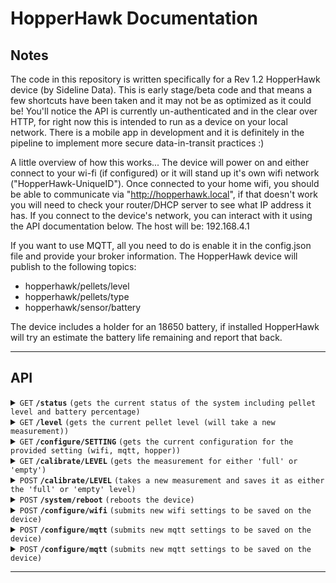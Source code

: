# HopperHawk Documentation

## Notes

The code in this repository is written specifically for a Rev 1.2 HopperHawk device (by Sideline Data). This is early stage/beta code and that means a few shortcuts have been taken and it may not be as optimized as it could be! You'll notice the API is currently un-authenticated and in the clear over HTTP, for right now this is intended to run as a device on your local network. There is a mobile app in development and it is definitely in the pipeline to implement more secure data-in-transit practices :)

A little overview of how this works...
The device will power on and either connect to your wi-fi (if configured) or it will stand up it's own wifi network ("HopperHawk-UniqueID"). Once connected to your home wifi, you should be able to communicate via "http://hopperhawk.local", if that doesn't work you will need to check your router/DHCP server to see what IP address it has.
If you connect to the device's network, you can interact with it using the API documentation below. The host will be: 192.168.4.1

If you want to use MQTT, all you need to do is enable it in the config.json file and provide your broker information. The HopperHawk device will publish to the following topics:
- hopperhawk/pellets/level
- hopperhawk/pellets/type
- hopperhawk/sensor/battery


The device includes a holder for an 18650 battery, if installed HopperHawk will try an estimate the battery life remaining and report that back. 

------------------------------------------------------------------------------------------


## API


<details>
 <summary><code>GET</code> <code><b>/status</b></code> <code>(gets the current status of the system including pellet level and battery percentage)</code></summary>
</details>

<details>
 <summary><code>GET</code> <code><b>/level</b></code> <code>(gets the current pellet level (will take a new measurement))</code></summary>
</details>

<details>
 <summary><code>GET</code> <code><b>/configure/SETTING</b></code> <code>(gets the current configuration for the provided setting (wifi, mqtt, hopper))</code></summary>
</details>

<details>
 <summary><code>GET</code> <code><b>/calibrate/LEVEL</b></code> <code>(gets the measurement for either 'full' or 'empty')</code></summary>
</details>

<details>
  <summary><code>POST</code> <code><b>/calibrate/LEVEL</b></code> <code>(takes a new measurement and saves it as either the 'full' or 'empty' level)</code></summary>
</details>

<details>
  <summary><code>POST</code> <code><b>/system/reboot</b></code> <code>(reboots the device)</code></summary>
</details>

<details>
    <summary><code>POST</code> <code><b>/configure/wifi</b></code> <code>(submits new wifi settings to be saved on the device)</code></summary>

##### Parameters

> | name   |  type      | data type      | description                                          |
> | --------|------------|----------------|------------------------------------------------------|
> |  `status` | required | int | Enable (1) or Disable (0) connecting to your own wifi          |
> |  `ssid` | required | string | The SSID of your wifi         |
> | `password` | required | string | The password of your wifi         |

</details>



<details>
    <summary><code>POST</code> <code><b>/configure/mqtt</b></code> <code>(submits new mqtt settings to be saved on the device)</code></summary>

##### Parameters

> | name   |  type      | data type      | description                                          |
> | --------|------------|----------------|------------------------------------------------------|
> | `status` | required | int | Enable (1) or Disable (0) publishing to MQTT server          |
> |  `user` | required | string | The username for the MQTT broker        |
> |  `password` | required | string | The password of the MQTT broker         |
> |  `broker_ip` | required | string | The IP Address of the MQTT broker       |
> |  `broker_port` | required | int | The port of the MQTT broker        |

</details>


<details>
    <summary><code>POST</code> <code><b>/configure/mqtt</b></code> <code>(submits new mqtt settings to be saved on the device)</code></summary>

##### Parameters

> | name   |  type      | data type      | description                                          |
> | --------|------------|----------------|------------------------------------------------------|
> |`poll_frequency` | required | int | Frequency in seconds that the sensor will take a new measurement         |
> |`current_pellets` | required | string | Current pellets in the hopper        |


</details>





------------------------------------------------------------------------------------------


